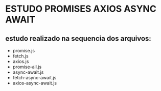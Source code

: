# ESTUDO PROMISES AXIOS ASYNC AWAIT

## estudo realizado na sequencia dos arquivos:

- promise.js
- fetch.js
- axios.js
- promise-all.js
- async-await.js
- fetch-async-await.js
- axios-async-await.js
